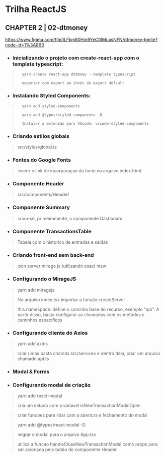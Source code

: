 # Trilha ReactJS

## CHAPTER 2 | 02-dtmoney

https://www.figma.com/file/iLFkm80Hm9YeC0lMuasNFN/dtmoney-Ignite?node-id=1%3A863

- ###    Inicializando o projeto com create-react-app com o template typescript:

>       yarn create react-app dtmoney --template typescript

>       exportar com export ao invés do export default

- ###    Instalando Styled Components:

>       yarn add styled-components

>       yarn add @types/styled-components -D

>       Instalar a extensão para VScode: vscode-styled-components

- ### Criando estilos globais

> src/styles/global.ts

- ### Fontes do Google Fonts

> inserir o link de incorporaçao da fonte no arquivo index.html

- ### Componente Header

> src/components/Header/

- ### Componente Summary

> criou-se, primeiramente, o componente Dashboard

- ### Componente TransactionsTable

> Tabela com o historico de entradas e saidas

- ### Criando front-end sem back-end

> json server
> mirage js (utilizando esse)
> msw

- ### Configurando o MirageJS

> yarn add miragejs

> No arquivo index.tsx importar a função createServer

> this.namespace: define o caminho base do recurso, exemplo "api". A partir disso, basta configurar as chamadas com os metodos e caminhos específicos



- ### Configurando cliente do Axios

> yarn add axios

> criar umas pasta chamda src/services e dentro dela, criar um arquivo chamado api.ts

- ### Modal & Forms

- ### Configurando modal de criação

> yarn add react-modal

> cria um estado com a variavel isNewTransactionModalOpen

> criar funcoes para lidar com a abertura e fechamento do modal

> yarn add @types/react-modal -D

> migrar o modal para o arquivo App.tsx

> utiliza a funcao handleCloseNewTransactionModal como props para ser acionada pelo botão do componente Header